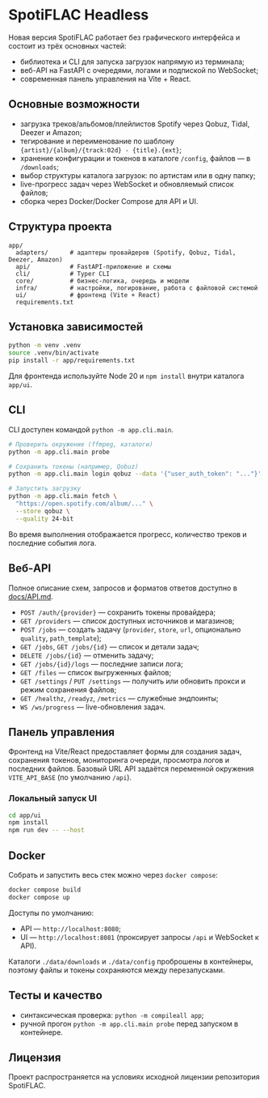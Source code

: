 # SpotiFLAC Headless

Новая версия SpotiFLAC работает без графического интерфейса и состоит из трёх основных частей:

* библиотека и CLI для запуска загрузок напрямую из терминала;
* веб-API на FastAPI с очередями, логами и подпиской по WebSocket;
* современная панель управления на Vite + React.

## Основные возможности

* загрузка треков/альбомов/плейлистов Spotify через Qobuz, Tidal, Deezer и Amazon;
* тегирование и переименование по шаблону `{artist}/{album}/{track:02d} - {title}.{ext}`;
* хранение конфигурации и токенов в каталоге `/config`, файлов — в `/downloads`;
* выбор структуры каталога загрузок: по артистам или в одну папку;
* live-прогресс задач через WebSocket и обновляемый список файлов;
* сборка через Docker/Docker Compose для API и UI.

## Структура проекта

```
app/
  adapters/      # адаптеры провайдеров (Spotify, Qobuz, Tidal, Deezer, Amazon)
  api/           # FastAPI-приложение и схемы
  cli/           # Typer CLI
  core/          # бизнес-логика, очередь и модели
  infra/         # настройки, логирование, работа с файловой системой
  ui/            # фронтенд (Vite + React)
  requirements.txt
```

## Установка зависимостей

```bash
python -m venv .venv
source .venv/bin/activate
pip install -r app/requirements.txt
```

Для фронтенда используйте Node 20 и `npm install` внутри каталога `app/ui`.

## CLI

CLI доступен командой `python -m app.cli.main`.

```bash
# Проверить окружение (ffmpeg, каталоги)
python -m app.cli.main probe

# Сохранить токены (например, Qobuz)
python -m app.cli.main login qobuz --data '{"user_auth_token": "..."}'

# Запустить загрузку
python -m app.cli.main fetch \
  "https://open.spotify.com/album/..." \
  --store qobuz \
  --quality 24-bit
```

Во время выполнения отображается прогресс, количество треков и последние события лога.

## Веб-API

Полное описание схем, запросов и форматов ответов доступно в [docs/API.md](docs/API.md).

* `POST /auth/{provider}` — сохранить токены провайдера;
* `GET /providers` — список доступных источников и магазинов;
* `POST /jobs` — создать задачу (`provider`, `store`, `url`, опционально `quality`, `path_template`);
* `GET /jobs`, `GET /jobs/{id}` — список и детали задач;
* `DELETE /jobs/{id}` — отменить задачу;
* `GET /jobs/{id}/logs` — последние записи лога;
* `GET /files` — список выгруженных файлов;
* `GET /settings` / `PUT /settings` — получить или обновить прокси и режим сохранения файлов;
* `GET /healthz`, `/readyz`, `/metrics` — служебные эндпоинты;
* `WS /ws/progress` — live-обновления задач.

## Панель управления

Фронтенд на Vite/React предоставляет формы для создания задач, сохранения токенов, мониторинга очереди, просмотра логов и последних файлов. Базовый URL API задаётся переменной окружения `VITE_API_BASE` (по умолчанию `/api`).

### Локальный запуск UI

```bash
cd app/ui
npm install
npm run dev -- --host
```

## Docker

Собрать и запустить весь стек можно через `docker compose`:

```bash
docker compose build
docker compose up
```

Доступы по умолчанию:

* API — `http://localhost:8080`;
* UI — `http://localhost:8081` (проксирует запросы `/api` и WebSocket к API).

Каталоги `./data/downloads` и `./data/config` проброшены в контейнеры, поэтому файлы и токены сохраняются между перезапусками.

## Тесты и качество

* синтаксическая проверка: `python -m compileall app`;
* ручной прогон `python -m app.cli.main probe` перед запуском в контейнере.

## Лицензия

Проект распространяется на условиях исходной лицензии репозитория SpotiFLAC.
